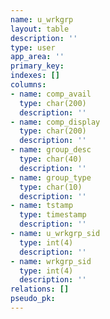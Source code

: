 ```yaml
---
name: u_wrkgrp
layout: table
description: ''
type: user
app_area: ''
primary_key: 
indexes: []
columns:
- name: comp_avail
  type: char(200)
  description: ''
- name: comp_display
  type: char(200)
  description: ''
- name: group_desc
  type: char(40)
  description: ''
- name: group_type
  type: char(10)
  description: ''
- name: tstamp
  type: timestamp
  description: ''
- name: u_wrkgrp_sid
  type: int(4)
  description: ''
- name: wrkgrp_sid
  type: int(4)
  description: ''
relations: []
pseudo_pk: 
---
```


